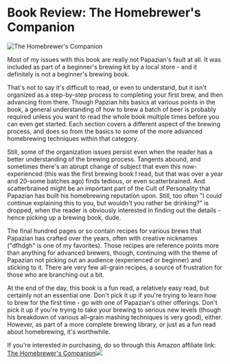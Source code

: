 Book Review: The Homebrewer's Companion
=======================================

![The Homebrewer's Companion](http://www.panel-creations.com/varsity_brew/wp-content/uploads/2010/06/homebrewerscompanion.jpg "The Homebrewer's Companion")

Most of my issues with this book are really not Papazian's fault at all. It was included as part of a beginner's brewing kit by a local store - and it definitely is not a beginner's brewing book.

That's not to say it's difficult to read, or even to understand, but it isn't organized as a step-by-step process to completing your first brew, and then advancing from there. Though Papzian hits basics at various points in the book, a general understanding of how to brew a batch of beer is probably required unless you want to read the whole book multiple times before you can even get started. Each section covers a different aspect of the brewing process, and does so from the basics to some of the more advanced homebrewing techniques within that category.

Still, some of the organization issues persist even when the reader has a better understanding of the brewing process. Tangents abound, and sometimes there's an abrupt change of subject that even this now-experienced (this was the first brewing book I read, but that was over a year and 20-some batches ago) finds tedious, or even scatterbrained. And scatterbrained might be an important part of the Cult of Personality that Papazian has built his homebrewing reputation upon. Still, too often "I could continue explaining this to you, but wouldn't you rather be drinking?" is dropped, when the reader is obviously interested in finding out the details - hence picking up a brewing book, dude.

The final hundred pages or so contain recipes for various brews that Papazian has crafted over the years, often with creative nicknames ("dfhdgh" is one of my favorites). Those recipes are reference points more than anything for advanced brewers, though, continuing with the theme of Papazian not picking out an audience (experienced or beginner) and sticking to it. There are very few all-grain recipes, a source of frustration for those who are branching out a bit.

At the end of the day, this book is a fun read, a relatively easy read, but certainly not an essential one. Don't pick it up if you're trying to learn how to brew for the first time - go with one of Papazian's other offerings. Don't pick it up if you're trying to take your brewing to serious new levels (though his breakdown of various all-grain mashing techniques is very good), either. However, as part of a more complete brewing library, or just as a fun read about homebrewing, it's worthwhile.

If you're interested in purchasing, do so through this Amazon affiliate link: [The Homebrewer's Companion](http://www.amazon.com/gp/product/0060584734?ie=UTF8&tag=yeasanddown-20&linkCode=as2&camp=1789&creative=9325&creativeASIN=0060584734)![](http://www.assoc-amazon.com/e/ir?t=yeasanddown-20&l=as2&o=1&a=0060584734)